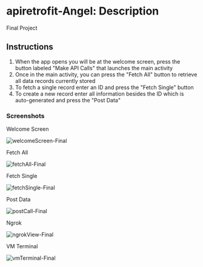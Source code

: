 # apiretrofit-Angel: Description
 Final Project

## Instructions
1. When the app opens you will be at the welcome screen, press the button labeled "Make API Calls" that launches the main activity
2. Once in the main activity, you can press the "Fetch All" button to retrieve all data records currently stored
3. To fetch a single record enter an ID and press the "Fetch Single" button
4. To create a new record enter all information besides the ID which is auto-generated and press the "Post Data"

### Screenshots
Welcome Screen

![welcomeScreen-Final](https://github.com/AngelHannah/apiretrofit-master/assets/87335534/0415f632-04ec-4f96-8bda-44a0e570b032)

Fetch All

![fetchAll-Final](https://github.com/AngelHannah/apiretrofit-master/assets/87335534/475aaee6-a137-4023-8603-f98254e22878)

Fetch Single

![fetchSingle-Final](https://github.com/AngelHannah/apiretrofit-master/assets/87335534/1eb1e9ea-5b5f-4b9e-bc2d-d055ce874400)

Post Data

![postCall-Final](https://github.com/AngelHannah/apiretrofit-master/assets/87335534/44785fb8-261a-4797-9428-6d8a76635bca)

Ngrok

![ngrokView-Final](https://github.com/AngelHannah/apiretrofit-master/assets/87335534/76709287-5358-4088-87a6-345eafb9e17d)

VM Terminal

![vmTerminal-Final](https://github.com/AngelHannah/apiretrofit-master/assets/87335534/ed7a6b2b-209d-4bad-9260-31ecc98ce83e)
